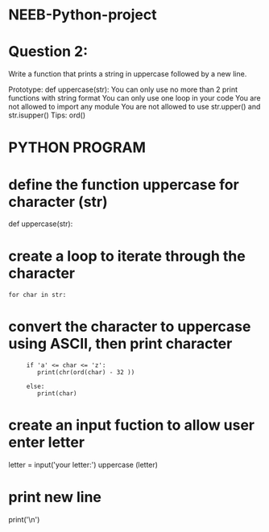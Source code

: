 # NEEB-Python-project
# Question 2: 
Write a function that prints a string in uppercase followed by a new line.

Prototype: def uppercase(str):
You can only use no more than 2 print functions with string format
You can only use one loop in your code
You are not allowed to import any module
You are not allowed to use str.upper() and str.isupper()
Tips: ord()

# PYTHON PROGRAM
# define the function uppercase for character (str)

def uppercase(str):
  
 # create a loop to iterate through the character
    for char in str:

#  convert the character to uppercase using ASCII, then print character
    	 if 'a' <= char <= 'z':
    	 	print(chr(ord(char) - 32 ))
 
    	 else:
    	 	print(char)
    	 	
#  create an input fuction to allow user enter letter
letter = input('your letter:')
uppercase (letter)
# print new line
print('\n')
